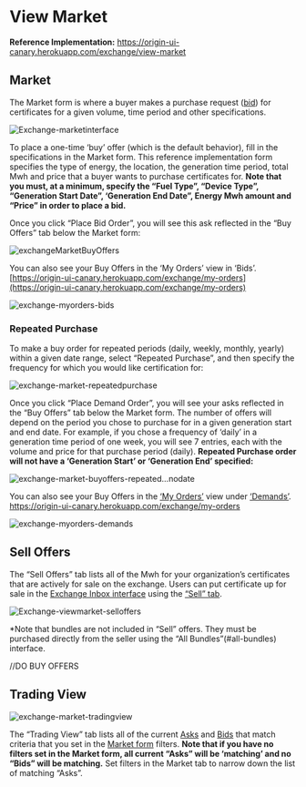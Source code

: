 # View Market  
**Reference Implementation:** [https://origin-ui-canary.herokuapp.com/exchange/view-market ](https://origin-ui-canary.herokuapp.com/exchange/view-market )

## Market
The Market form is where a buyer makes a purchase request ([bid](../user-guide-glossary.md#bids)) for certificates for a given volume, time period and other specifications. 

![Exchange-marketinterface](images/exchange/exchange-marketinterface.png)

To place a one-time ‘buy’ offer (which is the default behavior), fill in the specifications in the Market form. This reference implementation form specifies the type of energy, the location, the generation time period, total Mwh and price that a buyer wants to purchase certificates for. **Note that you must, at a minimum, specify the “Fuel Type”, “Device Type”, “Generation Start Date”, ‘Generation End Date”, Energy Mwh amount and “Price” in order to place a bid.**

Once you click “Place Bid Order”, you will see this ask reflected in the “Buy Offers” tab below the Market form:

![exchangeMarketBuyOffers](images/exchange/exchange-market-buyoffers.png)

You can also see your Buy Offers in the ‘My Orders’ view in ‘Bids’. 
[https://origin-ui-canary.herokuapp.com/exchange/my-orders](https://origin-ui-canary.herokuapp.com/exchange/my-orders)

![exchange-myorders-bids](images/exchange/exchange-myorders-bids.png)

### Repeated Purchase
To make a buy order for repeated periods (daily, weekly, monthly, yearly) within a given date range, select “Repeated Purchase”, and then specify the frequency for which you would like certification for:  

![exchange-market-repeatedpurchase](images/exchange/exchange-market-repeatedpurchase.png)

Once you click “Place Demand Order”, you will see your asks reflected in the “Buy Offers” tab below the Market form. The number of offers will depend on the period you chose to purchase for in a given generation start and end date. For example, if you chose a frequency of ‘daily’ in a generation time period of one week, you will see 7 entries, each with the volume and price for that purchase period (daily). **Repeated Purchase order will not have a ‘Generation Start’ or ‘Generation End’ specified:**

![exchange-market-buyoffers-repeated...nodate](images/exchange/exchange-market-buyoffers-repeatedpurchase-nodate.png)

You can also see your Buy Offers in the [‘My Orders’](./my-orders.md) view under [‘Demands’](#demands). 
https://origin-ui-canary.herokuapp.com/exchange/my-orders

![exchange-myorders-demands](images/exchange/exchange-myorders-demands.png)

## Sell Offers
The “Sell Offers” tab lists all of the Mwh for your organization’s certificates that are actively for sale on the exchange. Users can put certificate  up for sale in the [Exchange Inbox interface](../certificate-guides/exchange-inbox.md) using the [“Sell” tab](../certificate-guides/exchange-inbox.md#sell). 

![Exchange-viewmarket-selloffers](images/exchange/exchange-viewmarket-selloffers.png)

*Note that bundles are not included in “Sell” offers. They must be purchased directly from the seller using the “All Bundles”(#all-bundles) interface.

//DO BUY OFFERS
## Trading View

![exchange-market-tradingview](images/exchange/exchange-market-tradingview.png)

The “Trading View” tab lists all of the current [Asks](../user-guide-glossary.md#ask) and [Bids](../user-guide-glossary.md#bid) that match criteria that you set in the [Market form](#market) filters. **Note that if you have no filters set in the Market form, all current “Asks” will be ‘matching’ and no “Bids” will be matching.** Set filters in the Market tab to narrow down the list of matching “Asks”. 

